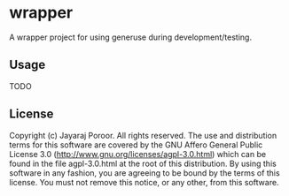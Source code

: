 # wrapper

A wrapper project for using generuse during development/testing.

## Usage

TODO

## License

Copyright (c) Jayaraj Poroor. All rights reserved.
The use and distribution terms for this software are covered by the
GNU Affero General Public License 3.0 
(http://www.gnu.org/licenses/agpl-3.0.html)
which can be found in the file agpl-3.0.html at the root of this distribution.
By using this software in any fashion, you are agreeing to be bound by the terms of this license.
You must not remove this notice, or any other, from this software.
